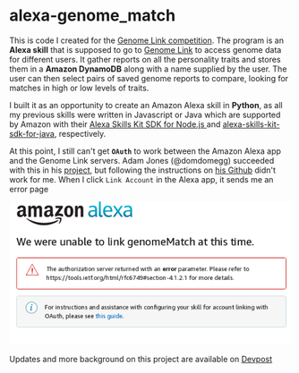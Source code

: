 # alexa-genome_match

This is code I created for the [Genome Link competition](https://genomelink.devpost.com/). The program is an **Alexa skill** that is supposed to go to [Genome Link](https://genomelink.io/) to access genome data for different users.  It gather reports on all the personality traits and stores them in a **Amazon DynamoDB** along with a name supplied by the user.  The user can then select pairs of saved genome reports to compare, looking for matches in high or low levels of traits.

I built it as an opportunity to create an Amazon Alexa skill in **Python**, as all my previous skills were written in Javascript or Java which are supported by Amazon with their [Alexa Skills Kit SDK for Node.js ](https://github.com/alexa/alexa-skills-kit-sdk-for-nodejs) and [alexa-skills-kit-sdk-for-java](https://github.com/alexa/alexa-skills-kit-sdk-for-java), respectively. 

At this point, I still can't get **`OAuth`** to work between the Amazon Alexa app and the Genome Link servers.  Adam Jones (@domdomegg) succeeded with this in his [project](https://devpost.com/software/genome-link-aws-lambda-demo-alexa-skill), but following the instructions on [his Github](https://github.com/domdomegg/genomelink-aws-lambda-demo/blob/master/README.md) didn't work for me.  When I click `Link Account` in the Alexa app, it sends me an error page 

![error page image](unableToLink.png)

Updates and more background on this project are available on [Devpost](https://devpost.com/software/genome-match/)
